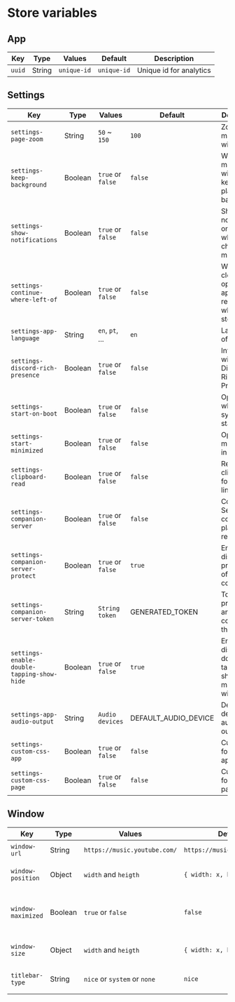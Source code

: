 # Store variables

## App

| Key    | Type   | Values      | Default     | Description             |
| ------ | ------ | ----------- | ----------- | ----------------------- |
| `uuid` | String | `unique-id` | `unique-id` | Unique id for analytics |

## Settings

| Key                                        | Type    | Values            | Default              | Description                                                    |
| ------------------------------------------ | ------- | ----------------- | -------------------- | -------------------------------------------------------------- |
| `settings-page-zoom`                       | String  | `50` ~ `150`      | `100`                | Zoom of the main window                                        |
| `settings-keep-background`                 | Boolean | `true` or `false` | `false`              | When close main window, keep the player on background          |
| `settings-show-notifications`              | Boolean | `true` or `false` | `false`              | Show notifications on desktop when change music                |
| `settings-continue-where-left-of`          | Boolean | `true` or `false` | `false`              | When you close and open the app, will return where you stopped |
| `settings-app-language`                    | String  | `en`, `pt`, ...   | `en`                 | Language of the app                                            |
| `settings-discord-rich-presence`           | Boolean | `true` or `false` | `false`              | Integration with Discord Rich Presence                         |
| `settings-start-on-boot`                   | Boolean | `true` or `false` | `false`              | Open player when system starts                                 |
| `settings-start-minimized`                 | Boolean | `true` or `false` | `false`              | Open player minimized in tray                                  |
| `settings-clipboard-read`                  | Boolean | `true` or `false` | `false`              | Reads the clipboard for youtube links                          |
| `settings-companion-server`                | Boolean | `true` or `false` | `false`              | Companion Server to control the player remotely                |
| `settings-companion-server-protect`        | Boolean | `true` or `false` | `true`               | Enable or disable protection of companion                      |
| `settings-companion-server-token`          | String  | `String token`    | GENERATED_TOKEN      | Token to prevent anonymous control of the player               |
| `settings-enable-double-tapping-show-hide` | Boolean | `true` or `false` | `true`               | Enable or disable double-tapping to show/hide main window      |
| `settings-app-audio-output`                | String  | `Audio devices`   | DEFAULT_AUDIO_DEVICE | Define default audio output                                    |
| `settings-custom-css-app`                  | Boolean | `true` or `false` | `false`              | Custom css for main app                                        |
| `settings-custom-css-page`                 | Boolean | `true` or `false` | `false`              | Custom css for web page                                        |

## Window

| Key                | Type    | Values                       | Default                      | Description                                   |
| ------------------ | ------- | ---------------------------- | ---------------------------- | --------------------------------------------- |
| `window-url`       | String  | `https://music.youtube.com/` | `https://music.youtube.com/` | YouTube Music Url                             |
| `window-position`  | Object  | `width` and `heigth`         | `{ width: x, heigth: y }`    | Position of the main window                   |
| `window-maximized` | Boolean | `true` or `false`            | `false`                      | Value to define if window is maximized or not |
| `window-size`      | Object  | `width` and `heigth`         | `{ width: x, heigth: y }`    | Sizes of the main window                      |
| `titlebar-type`    | String  | `nice` or `system` or `none` | `nice`                       | Type of frame titlebar                        |
